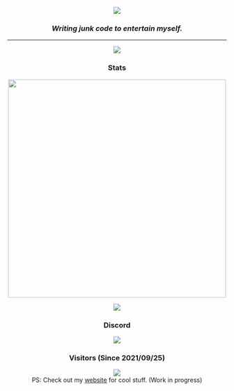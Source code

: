 <p align="center"> <img src="https://capsule-render.vercel.app/api?type=Waving&color=timeGradient&height=200&animation=fadeIn&section=header&text=ArjixWasTaken&fontSize=60"> </p>


<h3 align="center"><i>Writing junk code to entertain myself.</i></h3>
<hr>


<p align="center">
	<img src="https://skillicons.dev/icons?i=python,js,ts,kotlin,java,php,cpp,cs,go,git,rust,regex," />
</p>

<h3 align="center">Stats</h3>
<p align="center">
	<a href="https://profile.codersrank.io/user/ArjixWasTaken">
		<img src="https://cr-ss-service.azurewebsites.net/api/ScreenShot?widget=summary&username=ArjixWasTaken&branding=false&style=--header-bg-color:black;%20--bg-color:%23161719;%20--badge-bg-color:%20%2328292b;%20--badge-text-color:%20white;" width="500" />
	</a>
</p>
<p align="center"> <img src="https://github-readme-stats.vercel.app/api?username=ArjixWasTaken&show_icons=true&theme=synthwave&showDisplayName=true"> </p>

<h3 align="center">Discord</h3>
<p align="center">
	<a href="https://discord.com/users/674710789138939916">
		<img src="https://lanyard.cnrad.dev/api/674710789138939916"></img>
	</a>
</p>

<h3 align="center">Visitors (Since 2021/09/25)</h3>
<p align="center">
	<img src="https://count.getloli.com/get/@ArjixWasTaken?theme=rule34"> <br/>
	PS: Check out my <a href="https://arjix.is-a.dev/">website</a> for cool stuff. (Work in progress)
</p>
